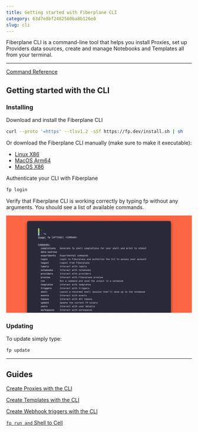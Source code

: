 ```yaml
---
title: Getting started with Fiberplane CLI
category: 63d7e8bf2482560ba8b126e0
slug: cli
---
```


Fiberplane CLI is a command-line tool that helps you install Proxies, set up
Providers data sources, create and manage Notebooks and Templates all from your
terminal.

---

[Command Reference](cli/reference) 

## Getting started with the CLI

### Installing

Download and install the Fiberplane CLI

```bash
curl --proto '=https' --tlsv1.2 -sSf https://fp.dev/install.sh | sh
```

Or download the Fiberplane CLI manually (make sure to make it executable):

- [Linux X86](https://fp.dev/fp/latest/x86_64-unknown-linux-gnu/fp)
- [MacOS Arm64](https://fp.dev/fp/latest/aarch64-apple-darwin/fp)
- [MacOS X86](https://fp.dev/fp/latest/x86_64-apple-darwin/fp)

Authenticate your CLI with Fiberplane

```bash
fp login
```

Verify that Fiberplane CLI is working correctly by typing fp without any arguments. You should see a list of available commands.

![CLI](cli/cli.png)

### Updating

To update simply type:

```bash
fp update
```

---

## Guides

[Create Proxies with the CLI](doc:quickstart)

[Create Templates with the CLI](doc:templates)

[Create Webhook triggers with the CLI](doc:triggers)

[`fp run and` Shell to Cell](doc:fp-run-and-shell-to-cell)
